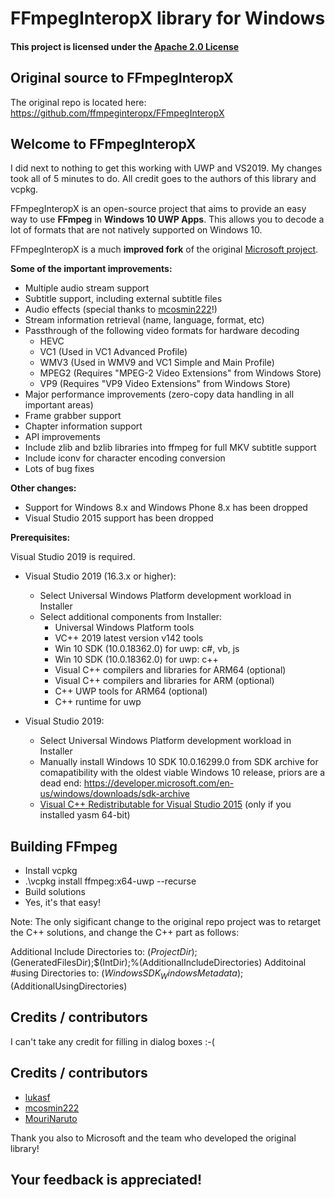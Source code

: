 # FFmpegInteropX library for Windows

#### This project is licensed under the [Apache 2.0 License](http://www.apache.org/licenses/LICENSE-2.0)

## Original source to FFmpegInteropX

The original repo is located here: https://github.com/ffmpeginteropx/FFmpegInteropX

## Welcome to FFmpegInteropX

I did next to nothing to get this working with UWP and VS2019.  My changes took all of 5 minutes to do.  All credit goes to the authors of this library and vcpkg.

FFmpegInteropX is an open-source project that aims to provide an easy way to use **FFmpeg** in **Windows 10 UWP Apps**. This allows you to decode a lot of formats that are not natively supported on Windows 10.

FFmpegInteropX is a much **improved fork** of the original [Microsoft project](git://github.com/Microsoft/FFmpegInterop).

**Some of the important improvements:**

- Multiple audio stream support
- Subtitle support, including external subtitle files
- Audio effects (special thanks to [mcosmin222](https://github.com/mcosmin222)!)
- Stream information retrieval (name, language, format, etc)
- Passthrough of the following video formats for hardware decoding
  - HEVC
  - VC1 (Used in VC1 Advanced Profile)
  - WMV3 (Used in WMV9 and VC1 Simple and Main Profile)
  - MPEG2 (Requires "MPEG-2 Video Extensions" from Windows Store)
  - VP9 (Requires "VP9 Video Extensions" from Windows Store)
- Major performance improvements (zero-copy data handling in all important areas)
- Frame grabber support
- Chapter information support
- API improvements
- Include zlib and bzlib libraries into ffmpeg for full MKV subtitle support
- Include iconv for character encoding conversion
- Lots of bug fixes

**Other changes:**
- Support for Windows 8.x and Windows Phone 8.x has been dropped
- Visual Studio 2015 support has been dropped

**Prerequisites:**

Visual Studio 2019 is required.

- Visual Studio 2019 (16.3.x or higher):
  - Select Universal Windows Platform development workload in Installer
  - Select additional components from Installer:
    - Universal Windows Platform tools
    - VC++ 2019 latest version v142 tools
    - Win 10 SDK (10.0.18362.0) for uwp: c#, vb, js
    - Win 10 SDK (10.0.18362.0) for uwp: c++
    - Visual C++ compilers and libraries for ARM64 (optional)
    - Visual C++ compilers and libraries for ARM (optional)
    - C++ UWP tools for ARM64 (optional)
    - C++ runtime for uwp

- Visual Studio 2019:
  - Select Universal Windows Platform development workload in Installer
  - Manually install Windows 10 SDK 10.0.16299.0 from SDK archive for comapatibility with the oldest viable Windows 10 release, priors are a dead end:
    https://developer.microsoft.com/en-us/windows/downloads/sdk-archive
  - [Visual C++ Redistributable for Visual Studio 2015](https://www.microsoft.com/en-US/download/details.aspx?id=48145) (only if you installed yasm 64-bit)


## Building FFmpeg

* Install vcpkg
* .\vcpkg install ffmpeg:x64-uwp --recurse
* Build solutions
* Yes, it's that easy!

Note: The only sigificant change to the original repo project was to retarget the C++ solutions, and change the C++ part as follows:

Additional Include Directories to: $(ProjectDir);$(GeneratedFilesDir);$(IntDir);%(AdditionalIncludeDirectories)
Additoinal #using Directories to: $(WindowsSDK_WindowsMetadata);$(AdditionalUsingDirectories)

## Credits / contributors

I can't take any credit for filling in dialog boxes :-(

## Credits / contributors

- [lukasf](https://github.com/lukasf)
- [mcosmin222](https://github.com/mcosmin222)
- [MouriNaruto](https://github.com/MouriNaruto)

Thank you also to Microsoft and the team who developed the original library!

## Your feedback is appreciated!
